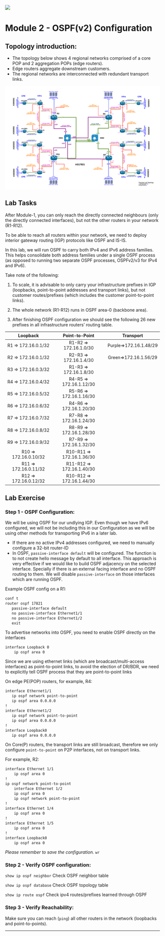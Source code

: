 ![](apnic_logo.png)

# Module 2 - OSPF(v2) Configuration
## Topology introduction:
-	The topology below shows 4 regional networks comprised of a core POP and 2 aggregation POPs (edge routers).
-	Edge routers aggregate downstream customers.
-	The regional networks are interconnected with redundant transport links.

![](LabTopology-MPLS-20240523.png)

<div style="page-break-after: always;"></div>

## Lab Tasks

After Module-1, you can only reach the directly connected neighbours (only the directly connected interfaces), but not the other routers in your network (R1-R12).

To be able to reach all routers within your network, we need to deploy interior gateway routing (IGP) protocols like OSPF and IS-IS.

In this lab, we will run OSPF to carry both IPv4 and IPv6 address families. This helps consolidate both address families under a single OSPF process (as opposed to running two separate OSPF processes, OSPFv2/v3 for IPv4 and IPv6).      

Take note of the following:

1.	To scale, it is advisable to only carry your infrastructure prefixes in IGP (loopbacks, point-to-point addresses and transport links), but not customer routes/prefixes (which includes the customer point-to-point links).

2.	The whole network (R1-R12) runs in OSPF area-0 (backbone area).

3.	After finishing OSPF configuration we should see the following 26 new prefixes in all infrastructure routers’ routing table.

| Loopback | Point-to-Point | Transport|
|:-------------:|:---------------:|:-------------:|
|R1 => 172.16.0.1/32| R1-R2 => 172.16.1.0/30|Purple=>172.16.1.48/29|
|R2 => 172.16.0.1/32 | R2-R3 => 172.16.1.4/30|Green=>172.16.1.56/29|
|R3 => 172.16.0.3/32 | R1-R3 => 172.16.1.8/30| |
|R4 => 172.16.0.4/32|R4-R5 => 172.16.1.12/30||
|R5 => 172.16.0.5/32|R5-R6 => 172.16.1.16/30||
|R6 => 172.16.0.6/32|R4-R6 => 172.16.1.20/30||
|R7 => 172.16.0.7/32|R7-R8 => 172.16.1.24/30||
|R8 => 172.16.0.8/32|R8-R9 => 172.16.1.28/30||
|R9 => 172.16.0.9/32|R7-R9 => 172.16.1.32/30||
|R10 => 172.16.0.10/32|R10-R11 => 172.16.1.36/30||
|R11 => 172.16.0.11/32|R11-R12 => 172.16.1.40/30||
|R12 => 172.16.0.12/32|R10-R12 => 172.16.1.44/30|&nbsp;|





<div style="page-break-after: always;"></div>

## Lab Exercise
### Step 1 - OSPF Configuration:

We will be using OSPF for our undlying IGP.
Even though we have IPv6 configured, we will not be including this in our Configuration as we will be using other methods for transporting IPv6 in a later lab.

* If there are no active IPv4 addresses configured, we need to manually configure a 32-bit router-ID
* In OSPF, `passive-interface default` will be configured. The function is to not create hello message by default to all interface. This approach is very effective if we would like to build OSPF adjacency on the selected interface. Specially if there is an external facing interface and no OSPF routing to them. We will disable `passive-interface` on those interfaces which are running OSPF.

Example OSPF config on a R1:
```
conf t
router ospf 17821
   passive-interface default
   no passive-interface Ethernet1/1
   no passive-interface Ethernet1/2
   exit
```
To advertise networks into OSPF, you need to enable OSPF directly on the interfaces
```
interface Loopback 0
    ip ospf area 0
```

Since we are using ethernet links (which are broadcast/multi-access interfaces) as point-to-point links, to avoid the election of DR/BDR, we need to explicitly tell OSPF process that they are point-to-point links

On edge PE(POP) routers, for example, R4:
```
interface Ethernet1/1
   ip ospf network point-to-point
   ip ospf area 0.0.0.0
!
interface Ethernet1/2
   ip ospf network point-to-point
   ip ospf area 0.0.0.0
!
interface Loopback0
   ip ospf area 0.0.0.0
```

On Core(P) routers, the transport links are still broadcast, therefore we only configure `point-to-point` on P2P interfaces, not on transport links.

For example, R2:
```
interface Ethernet 1/1
    ip ospf area 0
!
ip ospf network point-to-point
    interface Ethernet 1/2
    ip ospf area 0
    ip ospf network point-to-point
!
interface Ethernet 1/4
    ip ospf area 0
!
interface Ethernet 1/5
    ip ospf area 0
!
interface Loopback0
    ip ospf area 0
```

_Please remember to save the configuration._ `wr`

### Step 2 - Verify OSPF configuration:

`show ip ospf neighbor` 	 Check OSPF neighbor table

`show ip ospf database`  	 Check OSPF topology table

`show ip route ospf`    Check ipv4 routes/prefixes learned through OSPF




### Step 3 - Verify Reachability:

Make sure you can reach (`ping`) all other routers in the network (loopbacks and point-to-points).

***
